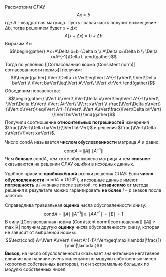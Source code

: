 Рассмотрим СЛАУ $$Ax=b$$где $A$ - квадратная матрица. Пусть правая часть получит возмещение $\Delta b$, тогда решением будет $x+\Delta x$:$$A(x+\Delta x)=b+\Delta b$$Выразим $\Delta x$:$$\begin{gather}
Ax+A\Delta x=b+\Delta b \\
A\Delta x=\Delta b \\
\Delta x=A^{-1}\Delta b
\end{gather}$$Тогда по условию [[Согласованная норма (Consistent norm)|согласованности нормы]] получим:$$\begin{gather}
\lVert\Delta x\rVert\leq\lVert A^{-1}\rVert\ \lVert\Delta b\rVert \\
\lVert b\rVert\leq\lVert A\rVert\ \lVert x\rVert
\end{gather}$$Объединим неравенства:$$\begin{gather}
\lVert b\rVert\ \lVert\Delta x\rVert\leq\lVert A^{-1}\rVert\ \lVert\Delta b\rVert\ \lVert A\rVert\ \lVert x\rVert \\
\frac{\lVert\Delta x\rVert}{\lVert x\rVert}\leq\lVert A^{-1}\rVert\ \lVert A\rVert\frac{\lVert\Delta b\rVert}{\lVert b\rVert}
\end{gather}$$Получили соотношение **относительных погрешностей** измерения $\frac{\lVert\Delta b\rVert}{\lVert b\rVert}$ и решения $\frac{\lVert\Delta x\rVert}{\lVert x\rVert}$.

Число $\text{cond} A$ называется **числом обусловленности** матрица $A$ и равно:$$\text{cond} A=\lVert A\rVert\ \lVert A^{-1}\rVert$$Чем **больше** $\text{cond} A$, тем хуже обусловлена матрица и тем **сильнее** сказываются на решении СЛАУ ошибки в исходных данных.

Удобное правило **приближённой** оценки решения СЛАУ:
Если **число обусловленности** $\text{cond} A=O(10^p)$, и исходные данные имеют **погрешность** в $l$-м знаке после запятой, то **независимо** от метода решения в результате можно гарантировать **не более** $l-p$ знаков после запятой.

Справедлива тривиальная **оценка** числа обусловленности снизу:$$\text{cond} A=\lVert A\rVert\ \lVert A^{-1}\rVert\geq\lVert AA^{-1}\rVert=\lVert E\rVert=1$$В силу [[Согласованная норма (Consistent norm)|соотношения]] $\lVert A\rVert\geq\max|\lambda|$ получим другую **оценку**  числа обусловленности снизу, которая не зависит от выбранной нормы:
$$\text{cond} A=\lVert A\rVert\ \lVert A^{-1}\rVert\geq\max|\lambda|\frac{1}{\min|\lambda|}$$**Вывод**: на число обусловленности оказывает значительное негативное влияние как наличие очень маленьких по модулю собственных чисел (коротких собственных векторов), так и экстремально больших по модулю собственных чисел.